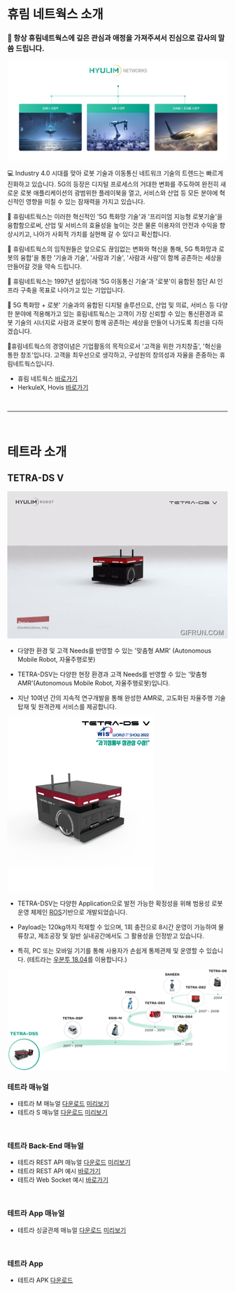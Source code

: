 # 휴림 네트웍스 소개 

### 👋 항상 휴림네트웍스에 깊은 관심과 애정을 가져주셔서 진심으로 감사의 말씀 드립니다.

![hyulimnetworks main img](./img/hyulimnetworks_main.png)

💻 Industry 4.0 시대를 맞아 로봇 기술과 이동통신 네트워크 기술의 트렌드는 빠르게 진화하고 있습니다. 5G의 등장은 디지털 프로세스의 거대한 변화를 주도하여 완전히 새로운 로봇 애플리케이션의 광범위한 플레이북을 열고, 서비스와 산업 등 모든 분야에 혁신적인 영향을 미칠 수 있는 잠재력을 가지고 있습니다.

🌈 휴림네트웍스는 이러한 혁신적인 '5G 특화망 기술'과 '프리미엄 지능형 로봇기술'을 융합함으로써, 산업 및 서비스의 효율성을 높이는 것은 물론
이용자의 안전과 수익을 향상시키고, 나아가 사회적 가치를 실현해 갈 수 있다고 확신합니다.

👩‍ 휴림네트웍스의 임직원들은 앞으로도 끊임없는 변화와 혁신을 통해, 5G 특화망과 로봇의 융합'을 통한 '기술과 기술', '사람과 기술', '사람과 사람'이
함께 공존하는 세상을 만들어갈 것을 약속 드립니다.

🙋‍ 휴림네트웍스는 1997년 설립이래 '5G 이동통신 기술'과 '로봇'이 융합된 첨단 AI 인프라 구축을 목표로 나아가고 있는 기업입니다.

🧙 5G 특화망 + 로봇' 기술과의 융합된 디지털 솔루션으로, 산업 및 의료, 서비스 등 다양한 분야에 적용해가고 있는 휴림네트웍스는 고객이 가장 신뢰할 수 있는
통신환경과 로봇 기술의 시너지로 사람과 로봇이 함께 공존하는 세상을 만들어 나가도록 최선을 다하겠습니다.

🍿휴림네트웍스의 경영이념은 기업활동의 목적으로서 '고객을 위한 가치창출', '혁신을 통한 창조'입니다. 고객을 최우선으로 생각하고, 구성원의 창의성과 자율을 존중하는 휴림네트웍스입니다.

- 휴림 네트웍스 [바로가기](http://www.hyulimnetworks.com)
- HerkuleX, Hovis [바로가기](http://hovis.co.kr/guide/)

<br/>
<hr/>
<br/>

# 테트라 소개

## TETRA-DS V
![테트라 비디오](./img/tetra_video.gif)
- 다양한 환경 및 고객 Needs를 반영할 수 있는 '맞춤형 AMR' (Autonomous Mobile Robot, 자율주행로봇)

- TETRA-DSV는 다양한 현장 환경과 고객 Needs를 반영할 수 있는 '맞춤형 AMR'(Autonomous Mobile Robot, 자율주행로봇)입니다. 

- 지난 10여년 간의 지속적 연구개발을 통해 완성한 AMR로, 고도화된 자율주행 기술 탑재 및 원격관제 서비스를 제공합니다.

![테트라 사진](./img/tetra_value.jpg)

- TETRA-DSV는 다양한 Application으로 발전 가능한 확정성을 위해 범용성 로봇 운영 체제인 [ROS](https://www.ros.org/)기반으로 개발되었습니다. 

- Payload는 120kg까지 적재할 수 있으며, 1회 충전으로 8시간 운영이 가능하여 물류창고, 제조공장 및 일반 실내공간에서도 그 활용성을 인정받고 있습니다. 

- 특히, PC 또는 모바일 기기를 통해 사용자가 손쉽게 통제관제 및 운영할 수 있습니다. 
(테트라는 [우분투 18.04](https://releases.ubuntu.com/18.04/)를 이용합니다.)

![테트라 연혁](./img/tetra_history.png)

### 테트라 매뉴얼
- 테트라 M 매뉴얼 [다운로드](https://raw.githubusercontent.com/Hyulim-Networks/.github/main/profile/docs/all/TETRA-DSV_M_Operation_Manual.pdf) [미리보기](./docs/all/TETRA-DSV_M_Operation_Manual.pdf)
- 테트라 S 매뉴얼 [다운로드](https://raw.githubusercontent.com/Hyulim-Networks/.github/main/profile/docs/all/TETRA-DSV_S_Operation_Manual_v231019.pdf) [미리보기](./docs/all/TETRA-DSV_S_Operation_Manual_v231019.pdf)
<br>

### 테트라 Back-End 매뉴얼
- 테트라 REST API 매뉴얼 [다운로드](https://raw.githubusercontent.com/Hyulim-Networks/.github/main/profile/docs/restapi/tetra_single_api_20241024.pdf) [미리보기](./docs/restapi/tetra_single_api_20241024.pdf)
- 테트라 REST API 예시 [바로가기](./docs/restapi/ex_20241029.md)
- 테트라 Web Socket 예시 [바로가기](./docs/websocket/websocket_20241029.md)
<br>

### 테트라 App 매뉴얼
- 테트라 싱글관제 매뉴얼 [다운로드](https://raw.githubusercontent.com/Hyulim-Networks/.github/main/profile/docs/app/TETRA-DSV_Controller_Manual_v241028.pdf) [미리보기](./docs/app/TETRA-DSV_Controller_Manual_v241028.pdf)
<br>

### 테트라 App 
- 테트라 APK [다운로드](https://raw.githubusercontent.com/Hyulim-Networks/.github/main/profile/app/tetra_single_controller.apk)
<br>

